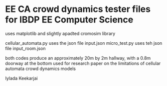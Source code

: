 # EE CA crowd dynamics tester files for IBDP EE Computer Science
uses matplotlib and slightly apadted cromosim library

cellular_automata.py uses the json file input.json
micro_test.py uses teh json file input_room.json

both codes produce an approximately 20m by 2m hallway, with a 0.8m doorway at the bottom
used for research paper on the limitations of cellular automata crowd dynamics models

Iylada Keekarjai
